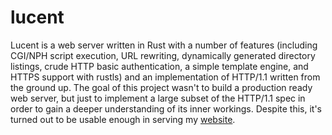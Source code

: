 # lucent
Lucent is a web server written in Rust with a number of features (including CGI/NPH script execution, URL rewriting, dynamically generated directory listings, crude HTTP basic authentication, a simple template engine, and HTTPS support with rustls) and an implementation of HTTP/1.1 written from the ground up. The goal of this project wasn't to build a production ready web server, but just to implement a large subset of the HTTP/1.1 spec in order to gain a deeper understanding of its inner workings. Despite this, it's turned out to be usable enough in serving my [website](https://lunarcoffee.cf).
